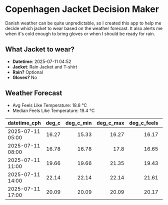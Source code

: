 
# Copenhagen Jacket Decision Maker

Danish weather can be quite unpredictable, so I created this app to help me decide which jacket to wear based on the weather forecast. 
It also alerts me when it's cold enough to bring gloves or when I should be ready for rain.

## What Jacket to wear?

- **Datetime**: 2025-07-11 04:52
- **Jacket**: Rain Jacket and T-shirt
- **Rain?** Optional
- **Gloves?** No

## Weather Forecast
- Avg Feels Like Temperature: 18.8 °C
- Median Feels Like Temperature: 19.4 °C

| datetime_cph     |   deg_c |   deg_c_min |   deg_c_max |   deg_c_feels | weather   | wind   | rain   |
|:-----------------|--------:|------------:|------------:|--------------:|:----------|:-------|:-------|
| 2025-07-11 05:00 |   16.27 |       15.33 |       16.27 |         16.17 | Clouds    | High   | None   |
| 2025-07-11 08:00 |   16.78 |       16.78 |       17.8  |         16.65 | Clouds    | High   | None   |
| 2025-07-11 11:00 |   19.66 |       19.66 |       21.35 |         19.43 | Clouds    | Medium | None   |
| 2025-07-11 14:00 |   22.14 |       22.14 |       22.14 |         21.61 | Clouds    | Medium | None   |
| 2025-07-11 17:00 |   20.09 |       20.09 |       20.09 |         20.17 | Rain      | Low    | Low    |
        